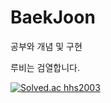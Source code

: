 # BaekJoon
공부와 개념 및 구현

루비는 검열합니다.

[![Solved.ac
hhs2003](http://mazassumnida.wtf/api/v2/generate_badge?boj=hhs2003)](https://solved.ac/hhs2003)
